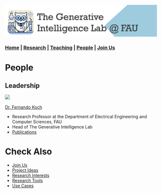 ![GeniLab-banner](./images/genilab-banner.png)

### [Home](README.md) | [Research](RESEARCH.md) | [Teaching](TEACHING.md) | [People](PEOPLE.md) | [Join Us](JOINUS.md)

# People


## Leadership

<img src="http://generativeintelligencelab.ai/images/people/fkoch-headshot.png" width=200>

[Dr. Fernando Koch](http://www.fernandokoch.me)
* Research Professor at the Department of Electrical Engineering and Computer Sciences, FAU
* Head of The Generative Intelligence Lab
* [Publications](https://scholar.google.com/citations?hl=en&user=-jD2UDsAAAAJ&sortby=pubdate)

<!---
## Ph.D. Students

## Master Students

## Undergrad Students

## External Collaborators
--->

# Check Also
* [Join Us](JOINUS.md)
* [Project Ideas](CONTRIBUTING.md#project-ideas)
* [Research Interests](RESEARCH.md#research-interests)
* [Research Tools](RESEARCH.md#research-tools)
* [Use Cases](RESEARCH.md#use-cases)

